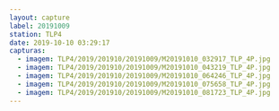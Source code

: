 ```yaml
---
layout: capture
label: 20191009
station: TLP4
date: 2019-10-10 03:29:17
capturas:
  - imagem: TLP4/2019/201910/20191009/M20191010_032917_TLP_4P.jpg
  - imagem: TLP4/2019/201910/20191009/M20191010_043219_TLP_4P.jpg
  - imagem: TLP4/2019/201910/20191009/M20191010_064246_TLP_4P.jpg
  - imagem: TLP4/2019/201910/20191009/M20191010_075658_TLP_4P.jpg
  - imagem: TLP4/2019/201910/20191009/M20191010_081723_TLP_4P.jpg
---
```

